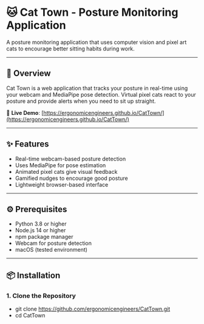 # 🐱 Cat Town - Posture Monitoring Application

A posture monitoring application that uses computer vision and pixel art cats to encourage better sitting habits during work.

---

## 📖 Overview

Cat Town is a web application that tracks your posture in real-time using your webcam and MediaPipe pose detection. Virtual pixel cats react to your posture and provide alerts when you need to sit up straight.

🔗 **Live Demo**: [https://ergonomicengineers.github.io/CatTown/](https://ergonomicengineers.github.io/CatTown/)

---

## ✨ Features

- Real-time webcam-based posture detection  
- Uses MediaPipe for pose estimation  
- Animated pixel cats give visual feedback  
- Gamified nudges to encourage good posture  
- Lightweight browser-based interface

---

## ⚙️ Prerequisites

- Python 3.8 or higher  
- Node.js 14 or higher  
- npm package manager  
- Webcam for posture detection  
- macOS (tested environment)

---

## 📦 Installation

### 1. Clone the Repository
- git clone https://github.com/ergonomicengineers/CatTown.git
- cd CatTown
